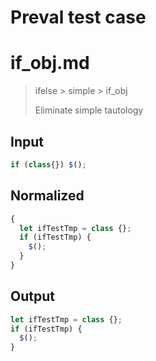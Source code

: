 # Preval test case

# if_obj.md

> ifelse > simple > if_obj
>
> Eliminate simple tautology

## Input

`````js filename=intro
if (class{}) $();
`````

## Normalized

`````js filename=intro
{
  let ifTestTmp = class {};
  if (ifTestTmp) {
    $();
  }
}
`````

## Output

`````js filename=intro
let ifTestTmp = class {};
if (ifTestTmp) {
  $();
}
`````
